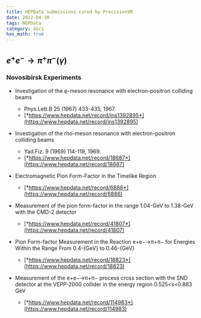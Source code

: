 ```yaml
---
title: HEPData submissions cured by PrecisionSM
date: 2022-04-30
tags: HEPData
category: docs
has_math: true
---
```

<a /><!-- TEASER_END -->

## $e^+e^- \to \pi^+\pi^- (\gamma)$

### Novosibirsk Experiments

-   Investigation of the ϱ-meson resonance with electron-positron
    colliding beams
    -   Phys.Lett.B 25 (1967) 433-435, 1967.
    -   [*https://www.hepdata.net/record/ins1392895*](https://www.hepdata.net/record/ins1392895)

-   Investigation of the rho-meson resonance with electron-positron
    colliding beams
    -   Yad.Fiz. 9 (1969) 114-119, 1969.
    -   [*https://www.hepdata.net/record/18687*](https://www.hepdata.net/record/18687)

-   Electromagnetic Pion Form-Factor in the Timelike Region
    -   [*https://www.hepdata.net/record/6886*](https://www.hepdata.net/record/6886)

-   Measurement of the pion form-factor in the range 1.04-GeV to
    1.38-GeV with the CMD-2 detector
    -   [*https://www.hepdata.net/record/41807*](https://www.hepdata.net/record/41807)

-   Pion Form-factor Measurement in the Reaction e+e−→π+π− for Energies
    Within the Range From 0.4-{GeV} to 0.46-{GeV}
    -   [*https://www.hepdata.net/record/18823*](https://www.hepdata.net/record/18823)

-   Measurement of the e+e−→π+π− process cross section with the SND
    detector at the VEPP-2000 collider in the energy region
    0.525\<s\<0.883 GeV
    -   [*https://www.hepdata.net/record/114983*](https://www.hepdata.net/record/114983)
